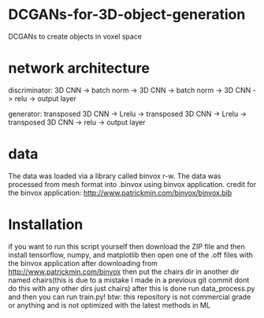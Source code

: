 # DCGANs-for-3D-object-generation

DCGANs to create objects in voxel space

# network architecture

discriminator: 3D CNN -> batch norm -> 3D CNN -> batch norm -> 3D CNN -> relu -> output layer

generator: transposed 3D CNN -> Lrelu -> transposed 3D CNN -> Lrelu -> transposed 3D CNN -> relu -> output layer

# data

The data was loaded via a library called binvox r-w.
The data was processed from mesh format into .binvox using binvox application.
credit for the binvox application: http://www.patrickmin.com/binvox/binvox.bib



# Installation
if you want to run this script yourself then download the ZIP file and then install
tensorflow, numpy, and matplotlib then open one of the .off files with the binvox application after downloading
from http://www.patrickmin.com/binvox then put the chairs dir in another dir named chairs(this is due to a mistake I made in a
previous git commit dont do this with any other dirs just chairs) after this is done run data_process.py and then you can run train.py!
btw: this repository is not commercial grade or anything and is not optimized with the latest methods in ML



























